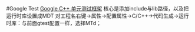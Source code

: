 #Google Test
[Google C++ 单元测试框架](https://blog.csdn.net/qq_29503203/article/details/75893467)
核心是添加include与lib路径，以及把运行时库设置成MDT
对工程名右键->属性->配置属性->C/C++->代码生成->运行时库：与前面gtest配置一样，选择MTd； 